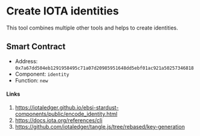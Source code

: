 # Create IOTA identities

This tool combines multiple other tools and helps to create identities.

## Smart Contract

- Address: `0x7a67dd504eb1291958495c71a07d20985951648dd5ebf01ac921a50257346818`
- Component: `identity`
- Function: `new`

#### Links

1. https://iotaledger.github.io/ebsi-stardust-components/public/encode_identity.html
2. https://docs.iota.org/references/cli
3. https://github.com/iotaledger/tangle.js/tree/rebased/key-generation
